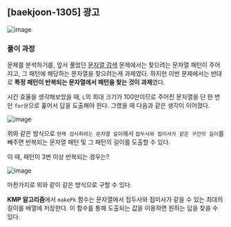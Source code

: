 ## [baekjoon-1305] 광고

![image](https://user-images.githubusercontent.com/22045163/103282462-317f5b80-4a19-11eb-8d44-e6234669a85e.png)

### 풀이 과정

문제를 분석하기를, 앞서 풀었던 [문자열 검색](../P1786) 문제에서는 
찾으려는 문자열 패턴이 주어지고, 그 패턴에 해당하는 문자열을 찾으려는게 과제였다.
하지만 이번 문제에서는 반대로 **특정 패턴이 반복되는 문자열에서 패턴을 찾는 것이 과제**였다.

시간 효율을 생각해보았을 때, `L`의 최대 크기가 100만이므로 주어진 문자열을 
단 한 번만 `for문`으로 훑어서 답을 도출해야 한다. 그랬을 때 다음과 같은 생각이 이어졌다.

![image](https://user-images.githubusercontent.com/22045163/103283797-dc454900-4a1c-11eb-98b5-4869db32bf2d.png)

위와 같은 방식으로 `현재 검사하려는 문자열 길이`에서 `접두사와 접미사가 같은 구간의 길이`를 
빼주면 반복되는 문자열 패턴 및 그 패턴의 길이를 도출할 수 있다.

이 때, 패턴이 3번 이상 반복되는 경우는?

![image](https://user-images.githubusercontent.com/22045163/103283950-3e9e4980-4a1d-11eb-930a-23423f59290c.png)

마찬가지로 위와 같이 같은 방식으로 구할 수 있다.

**KMP 알고리즘**에서 `makePk` 함수는 문자열에서 접두사와 접미사가 같을 수 있는 
최대의 길이를 배열에 저장한다. 이 함수를 통해 도출되는 값을 이용하면 원하는 답을 찾을 수 있다.
